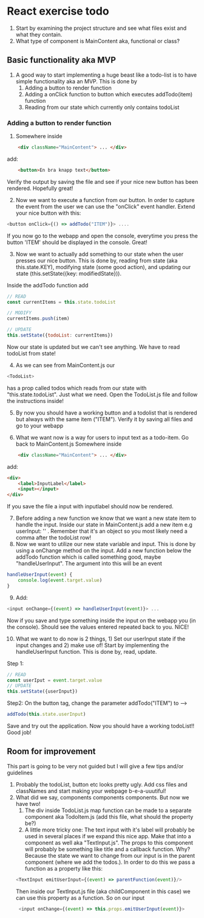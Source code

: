 # React exercise todo
1. Start by examining the project structure and see what files exist and what they contain.
2. What type of component is MainContent aka, functional or class?

## Basic functionality aka MVP
1. A good way to start implementing a huge beast like a todo-list is to have simple functionality aka an MVP. This is done by 
   1. Adding a button to render function
   2. Adding a onClick function to button which executes addTodo(item) function
   3. Reading from our state which currently only contains todoList

### Adding a button to render function
1. Somewhere inside 
```html
    <div className="MainContent"> ... </div>
``` 

add:
```html
    <button>En bra knapp text</button>
```

Verify the output by saving the file and see if your nice new button has been rendered. Hopefully great!

2. Now we want to execute a function from our button. In order to capture the event from the user we can use the "onClick" event handler. Extend your nice button with this:
```js
<button onClick={() => addTodo("ITEM")}> ....
``` 

If you now go to the webapp and open the console, everytime you press the button 'ITEM' should be displayed in the console. Great!

3. Now we want to actually add something to our state when the user presses our nice button. This is done by, reading from state (aka this.state.KEY), modifying state (some good action), and updating our state (this.setState({key: modifiedState})).

Inside the addTodo function add
```js
// READ
const currentItems = this.state.todoList

// MODIFY
currentItems.push(item)

// UPDATE
this.setState({todoList: currentItems})
```
Now our state is updated but we can't see anything. We have to read todoList from state!

4. As we can see from MainContent.js our 
```js
<TodoList>
```
has a prop called todos which reads from our state with "this.state.todoList". Just what we need. Open the TodoList.js file and follow the instructions inside!

5. By now you should have a working button and a todolist that is rendered but always with the same item ("ITEM"). Verify it by saving all files and go to your webapp 

6. What we want now is a way for users to input text as a todo-item. Go back to MainContent.js
Somewhere inside 
```html
    <div className="MainContent"> ... </div>
``` 

add:
```html
<div>
    <label>InputLabel</label>
    <input></input>
</div>
```
If you save the file a input with inputlabel should now be rendered.

7. Before adding a new function we know that we want a new state item to handle the input. Inside our state in MainContent.js add a new item e.g userInput: '' . Remember that it's an object so you most likely need a comma after the todoList row!
8. Now we want to utilize our new state variable and input. This is done by using a onChange method on the input. Add a new function below the addTodo function which is called something good, maybe "handleUserInput". The argument into this will be an event
```js
handleUserInput(event) {
    console.log(event.target.value)
}
```
9. Add: 
```js
<input onChange={(event) => handleUserInput(event)}> ...
```
Now if you save and type something inside the input on the webapp you (in the console). Should see the values entered repeated back to you. NICE!

10. What we want to do now is 2 things, 1) Set our userInput state if the input changes and 2) make use of!
Start by implementing the handleUserInput function. This is done by, read, update. 

Step 1: 
```js
// READ
const userIput = event.target.value
// UPDATE
this.setState({userInput})
```
Step2: On the button tag, change the parameter addTodo("ITEM") to --> 

```js
addTodo(this.state.userInput) 
```
Save and try out the application. Now you should have a working todoList!! Good job!

## Room for improvement
This part is going to be very not guided but I will give a few tips and/or guidelines
1. Probably the todoList, button etc looks pretty ugly. Add css files and classNames and start making your webpage b-e-a-uuutiful!
2. What did we say, components components components. But now we have two!
   1. The div inside TodoList.js map function can be made to a separate component aka TodoItem.js (add this file, what should the property be?)
   2. A little more tricky one: The text input with it's label will probably be used in several places if we expand this nice app. Make that into a component as well aka "TextInput.js". The props to this component will probably be something like title and a callback function. Why? Because the state we want to change from our input is in the parent component (where we add the todos.). In order to do this we pass a function as a property like this:
   ```js
   <TextInput emitUserInput={(event) => parentFunction(event)}/>
   ```
   Then inside our TextInput.js file (aka childComponent in this case) we can use this property as a function. So on our input
   ```js 
    <input onChange={(event) => this.props.emitUserInput(event)}>
    ```